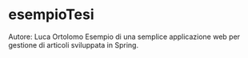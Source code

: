 # esempioTesi
Autore: Luca Ortolomo
Esempio di una semplice applicazione web per gestione di articoli sviluppata in Spring.
